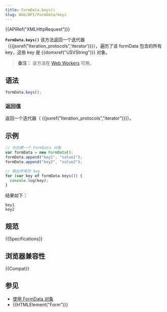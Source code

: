 ```yaml
---
title: FormData.keys()
slug: Web/API/FormData/keys
---
```


{{APIRef("XMLHttpRequest")}}

**`FormData.keys()`** 该方法返回一个迭代器（{{jsxref("Iteration_protocols",'iterator')}}），遍历了该 formData 包含的所有 key，这些 key 是 {{domxref("USVString")}} 对象。

> **备注：** 该方法在 [Web Workers](/zh-CN/docs/Web/API/Web_Workers_API) 可用。

## 语法

```js
formData.keys();
```

### 返回值

返回一个迭代器（ {{jsxref("Iteration_protocols","iterator")}}）。

## 示例

```js
// 先创建一个 FormData 对象
var formData = new FormData();
formData.append("key1", "value1");
formData.append("key2", "value2");

// 输出所有的 key
for (var key of formData.keys()) {
  console.log(key);
}
```

结果如下：

```
key1
key2
```

## 规范

{{Specifications}}

## 浏览器兼容性

{{Compat}}

## 参见

- [使用 FormData 对象](/zh-CN/docs/Web/API/XMLHttpRequest_API/Using_FormData_Objects)
- {{HTMLElement("Form")}}
